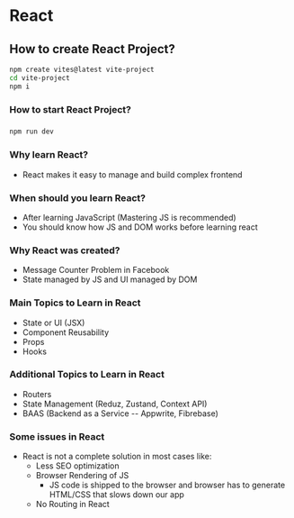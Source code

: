 # React

## How to create React Project?

```sh
npm create vites@latest vite-project
cd vite-project
npm i
```

### How to start React Project?

###

```sh
npm run dev
```

### Why learn React?

- React makes it easy to manage and build complex frontend

### When should you learn React?

- After learning JavaScript (Mastering JS is recommended)
- You should know how JS and DOM works before learning react

### Why React was created?

- Message Counter Problem in Facebook
- State managed by JS and UI managed by DOM

### Main Topics to Learn in React

- State or UI (JSX)
- Component Reusability
- Props
- Hooks

### Additional Topics to Learn in React

- Routers
- State Management (Reduz, Zustand, Context API)
- BAAS (Backend as a Service -- Appwrite, Fibrebase)

### Some issues in React

- React is not a complete solution in most cases like:
  - Less SEO optimization
  - Browser Rendering of JS
    - JS code is shipped to the browser and browser has to generate HTML/CSS that slows down our app
  - No Routing in React
